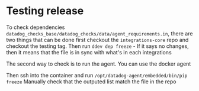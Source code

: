 # Testing release
To check dependencies `datadog_checks_base/datadog_checks/data/agent_requirements.in`, there are two things that can be done
first checkout the `integrations-core` repo and checkout the testing tag.
Then run `ddev dep freeze` - If it says no changes, then it means that the file is in sync with what's in each integrations

The second way to check is to run the agent.
You can use the docker agent

Then ssh into the container and run `/opt/datadog-agent/embedded/bin/pip freeze`
Manually check that the outputed list match the file in the repo